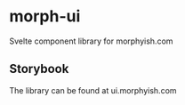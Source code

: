 # morph-ui
Svelte component library for morphyish.com

## Storybook
The library can be found at ui.morphyish.com
